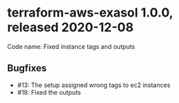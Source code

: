# terraform-aws-exasol 1.0.0, released 2020-12-08

Code name: Fixed instance tags and outputs

## Bugfixes

* #13: The setup assigned wrong tags to ec2 instances
* #18: Fixed the outputs